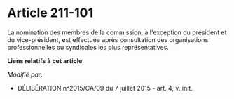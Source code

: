# Article 211-101

La nomination des membres de la commission, à l'exception du président et du vice-président, est effectuée après consultation
des organisations professionnelles ou syndicales les plus représentatives.

**Liens relatifs à cet article**

_Modifié par_:

  - DÉLIBÉRATION n°2015/CA/09 du 7 juillet 2015 - art. 4, v. init.
